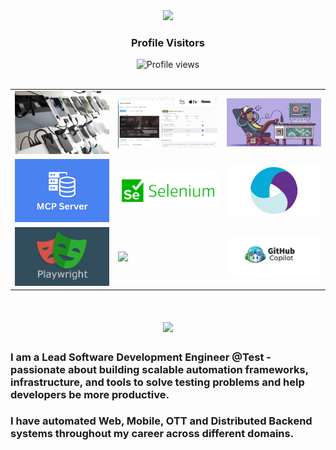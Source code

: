 <div align="center">
  <img src="https://media.giphy.com/media/hvRJCLFzcasrR4ia7z/giphy.gif" width="40px" />
  <h3>Profile Visitors</h3>
  <img src="https://komarev.com/ghpvc/?username=rdhandapani88&color=blue&style=flat-square" alt="Profile views" />
</div>
<br>

<table align="center">
  <tr>
    <td><img src="https://github.com/rdhandapani88/rdhandapani88/blob/main/MobileCloud.jpg" width="300"/></td>
    <td><img src="https://github.com/rdhandapani88/rdhandapani88/blob/main/img1.png" width="300"/></td>
    <td><img src="https://github.com/rdhandapani88/rdhandapani88/blob/main/img2.png" width="300"/></td>
  </tr>
  <tr>
    <td><img src="https://github.com/rdhandapani88/rdhandapani88/blob/main/mcp.png" width="300"/></td>
    <td><img src="https://github.com/rdhandapani88/rdhandapani88/blob/main/selenium_logo.webp" width="300"/></td>
    <td><img src="https://github.com/rdhandapani88/rdhandapani88/blob/main/appium.webp" width="300"/></td>
  </tr>
  <tr>
    <td><img src="https://github.com/rdhandapani88/rdhandapani88/blob/main/play.png" width="300"/></td>
    <td><img src="https://github.com/rdhandapani88/rdhandapani88/blob/main/agenticai.png" width="300"/></td>
    <td><img src="https://github.com/rdhandapani88/rdhandapani88/blob/main/copilot.jpg" width="300"/></td>
  </tr>
</table>




<h1 align="center">
    <img src="https://readme-typing-svg.herokuapp.com/?font=Inter&size=48&center=true&vCenter=true&width=500&height=70&color=4493F8&duration=4000&lines=Hi+There!+👋;+I'm+Dhandapani+!;" />
</h1>

### I am a Lead Software Development Engineer @Test - passionate about building scalable automation frameworks, infrastructure, and tools to solve testing problems and help developers be more productive.
### I have automated Web, Mobile, OTT and Distributed Backend systems throughout my career across different domains.
